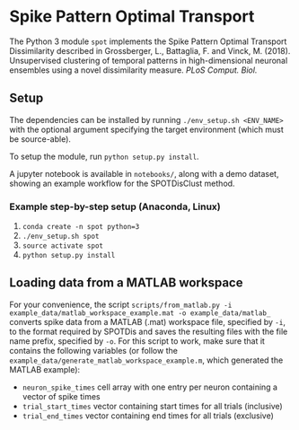 # Spike Pattern Optimal Transport

The Python 3 module `spot` implements the Spike Pattern Optimal Transport Dissimilarity described in Grossberger, L., Battaglia, F. and Vinck, M. (2018). Unsupervised clustering of temporal patterns in high-dimensional neuronal ensembles using a novel dissimilarity measure. *PLoS Comput. Biol.*


## Setup

The dependencies can be installed by running `./env_setup.sh <ENV_NAME>` with the optional argument specifying the target environment (which must be source-able).

To setup the module, run `python setup.py install`.

A jupyter notebook is available in `notebooks/`, along with a demo dataset, showing an example workflow for the SPOTDisClust method.

### Example step-by-step setup (Anaconda, Linux)
1) `conda create -n spot python=3`
1) `./env_setup.sh spot`
1) `source activate spot`
1) `python setup.py install`


## Loading data from a MATLAB workspace

For your convenience, the script `scripts/from_matlab.py -i example_data/matlab_workspace_example.mat -o example_data/matlab_` converts spike data from a MATLAB (.mat) workspace file, specified by `-i`, to the format required by SPOTDis and saves the resulting files with the file name prefix, specified by `-o`.
For this script to work, make sure that it contains the following variables (or follow the `example_data/generate_matlab_workspace_example.m`, which generated the MATLAB example):
 - `neuron_spike_times` cell array with one entry per neuron containing a vector of spike times
 - `trial_start_times` vector containing start times for all trials (inclusive)
 - `trial_end_times` vector containing end times for all trials (exclusive)
